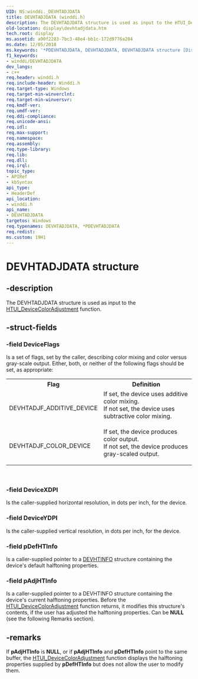 ```yaml
---
UID: NS:winddi._DEVHTADJDATA
title: DEVHTADJDATA (winddi.h)
description: The DEVHTADJDATA structure is used as input to the HTUI_DeviceColorAdjustment function.
old-location: display\devhtadjdata.htm
tech.root: display
ms.assetid: a90f2283-7bc3-48e4-bb1c-172d9776a284
ms.date: 12/05/2018
ms.keywords: '*PDEVHTADJDATA, DEVHTADJDATA, DEVHTADJDATA structure [Display Devices], PDEVHTADJDATA, PDEVHTADJDATA structure pointer [Display Devices], display.devhtadjdata, grstrcts_bd1a058d-3d43-48f3-a87e-7f6f5276ba51.xml, winddi/DEVHTADJDATA, winddi/PDEVHTADJDATA'
f1_keywords:
- winddi/DEVHTADJDATA
dev_langs:
- c++
req.header: winddi.h
req.include-header: Winddi.h
req.target-type: Windows
req.target-min-winverclnt: 
req.target-min-winversvr: 
req.kmdf-ver: 
req.umdf-ver: 
req.ddi-compliance: 
req.unicode-ansi: 
req.idl: 
req.max-support: 
req.namespace: 
req.assembly: 
req.type-library: 
req.lib: 
req.dll: 
req.irql: 
topic_type:
- APIRef
- kbSyntax
api_type:
- HeaderDef
api_location:
- winddi.h
api_name:
- DEVHTADJDATA
targetos: Windows
req.typenames: DEVHTADJDATA, *PDEVHTADJDATA
req.redist: 
ms.custom: 19H1
---
```


# DEVHTADJDATA structure


## -description


The DEVHTADJDATA structure is used as input to the <a href="https://docs.microsoft.com/windows/desktop/api/winddi/nf-winddi-htui_devicecoloradjustment">HTUI_DeviceColorAdjustment</a> function.


## -struct-fields




### -field DeviceFlags

Is a set of flags, set by the caller, describing color mixing and color versus gray-scale output. Either, both, or neither of the following flags should be set, as appropriate:

<table>
<tr>
<th>Flag</th>
<th>Definition</th>
</tr>
<tr>
<td>
DEVHTADJF_ADDITIVE_DEVICE

</td>
<td>

<dl>
<dt>If set, the device uses additive color mixing.</dt>
<dt>If not set, the device uses subtractive color mixing.</dt>
</dl>


</td>
</tr>
<tr>
<td>
DEVHTADJF_COLOR_DEVICE

</td>
<td>

<dl>
<dt>If set, the device produces color output.</dt>
<dt>If not set, the device produces gray-scaled output.</dt>
</dl>


</td>
</tr>
</table>
 


### -field DeviceXDPI

Is the caller-supplied horizontal resolution, in dots per inch, for the device.


### -field DeviceYDPI

Is the caller-supplied vertical resolution, in dots per inch, for the device.


### -field pDefHTInfo

Is a caller-supplied pointer to a <a href="https://docs.microsoft.com/windows/desktop/api/winddi/ns-winddi-devhtinfo">DEVHTINFO</a> structure containing the device's default halftoning properties.


### -field pAdjHTInfo

Is a caller-supplied pointer to a DEVHTINFO structure containing the device's current halftoning properties. Before the <a href="https://docs.microsoft.com/windows/desktop/api/winddi/nf-winddi-htui_devicecoloradjustment">HTUI_DeviceColorAdjustment</a> function returns, it modifies this structure's contents, if the user has adjusted the halftoning properties. Can be <b>NULL</b> (see the following Remarks section).


## -remarks



If <b>pAdjHTInfo</b> is <b>NULL</b>, or if <b>pAdjHTInfo</b> and <b>pDefHTInfo</b> point to the same buffer, the <a href="https://docs.microsoft.com/windows/desktop/api/winddi/nf-winddi-htui_devicecoloradjustment">HTUI_DeviceColorAdjustment</a> function displays the halftoning properties supplied by <b>pDefHTInfo</b> but does not allow the user to modify them.



